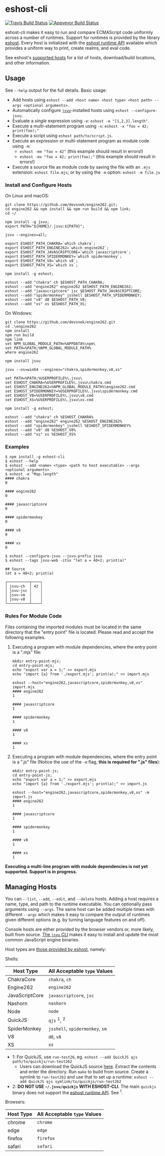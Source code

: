 # eshost-cli

[![Travis Build Status](https://travis-ci.org/bterlson/eshost-cli.svg?branch=master)](https://travis-ci.org/bterlson/eshost-cli)
[![Appveyor Build Status](https://ci.appveyor.com/api/projects/status/github/bterlson/eshost-cli?branch=master&svg=true)](https://ci.appveyor.com/project/bterlson/eshost-cli)


eshost-cli makes it easy to run and compare ECMAScript code uniformly across a number of runtimes. Support for runtimes is provided by the library [eshost](https://github.com/bterlson/eshost). Every host is initialized with the [eshost runtime API](https://github.com/bterlson/eshost#runtime-library) available which provides a uniform way to print, create realms, and eval code. 

See eshost's [supported hosts](https://github.com/bterlson/eshost#supported-hosts) for a list of hosts, download/build locations, and other information.

## Usage

See `--help` output for the full details. Basic usage:

* Add hosts using `eshost --add <host name> <host type> <host path> --args <optional arguments>`.
* Automatically configure [`jsvu`](https://github.com/GoogleChromeLabs/jsvu)-installed hosts using `eshost --configure-jsvu`.
* Evaluate a *single* expression using `-e`: `eshost -e "[1,2,3].length"`.
* Execute a multi-statement program using `-x`: `eshost -x "foo = 42; print(foo);"`
* Execute a script using `eshost path/to/script.js`.
* Execute an expression or multi-statement program as module code using `-m`: 
  - `eshost -me "foo = 42"` (this example should result in errors!)
  - `eshost -mx "foo = 42; print(foo);"` (this example should result in errors!)
* Execute a source file as module code by saving the file with an `.mjs` extension: `eshost file.mjs`; or by using the `-m` option: `eshost -m file.js`

### Install and Configure Hosts

On Linux and macOS: 

```
git clone https://github.com/devsnek/engine262.git;
cd engine262 && npm install && npm run build && npm link;
cd ~/

npm install -g jsvu;
export PATH="${HOME}/.jsvu:${PATH}";

jsvu --engines=all;

export ESHOST_PATH_CHAKRA=`which chakra`;
export ESHOST_PATH_ENGINE262=`which engine262`;
export ESHOST_PATH_JAVASCRIPTCORE=`which javascriptcore`;
export ESHOST_PATH_SPIDERMONKEY=`which spidermonkey`;
export ESHOST_PATH_V8=`which v8`;
export ESHOST_PATH_XS=`which xs`;

npm install -g eshost;

eshost --add "chakra" ch $ESHOST_PATH_CHAKRA;
eshost --add "engine262" engine262 $ESHOST_PATH_ENGINE262;
eshost --add "javascriptcore" jsc $ESHOST_PATH_JAVASCRIPTCORE;
eshost --add "spidermonkey" jsshell $ESHOST_PATH_SPIDERMONKEY;
eshost --add "v8" d8 $ESHOST_PATH_V8;
eshost --add "xs" xs $ESHOST_PATH_XS;
```

On Windows: 

```
git clone https://github.com/devsnek/engine262.git
cd .\engine262
npm install
npm run build
npm link
set NPM_GLOBAL_MODULE_PATH=%APPDATA%\npm\
set PATH=%PATH;%NPM_GLOBAL_MODULE_PATH%
where engine262

npm install jsvu

jsvu --os=win64 --engines="chakra,spidermonkey,v8,xs"

set PATH=%PATH;%USERPROFILE%\.jsvu\
set ESHOST_CHAKRA=%USERPROFILE%\.jsvu\chakra.cmd
set ESHOST_ENGINE262=%NPM_GLOBAL_MODULE_PATH%\engine262.cmd
set ESHOST_SPIDERMONKEY=%USERPROFILE%\.jsvu\spidermonkey.cmd
set ESHOST_V8=%USERPROFILE%\.jsvu\v8.cmd
set ESHOST_XS=%USERPROFILE%\.jsvu\xs.cmd

npm install -g eshost;

eshost --add "chakra" ch %ESHOST_CHAKRA%
eshost --add "engine262" engine262 %ESHOST_ENGINE262%
eshost --add "spidermonkey" jsshell %ESHOST_SPIDERMONKEY%
eshost --add "v8" d8 %ESHOST_V8%
eshost --add "xs" xs %ESHOST_XS%
```

### Examples

```
$ npm install -g eshost-cli
$ eshost --help
$ eshost --add <name> <type> <path to host executable> --args <optional arguments>
$ eshost -e "Map.length"
#### chakra
0

#### engine262
0

#### javascriptcore
0

#### spidermonkey
0

#### v8
0

#### xs
0
```

```
$ eshost --configure-jsvu --jsvu-prefix jsvu
$ eshost --tags jsvu-web -itsx "let a = 40+2; print(a)"

## Source
let a = 40+2; print(a)

┌──────────┬────┐
│ jsvu-ch  │ 42 │
│ jsvu-jsc │    │
│ jsvu-sm  │    │
│ jsvu-v8  │    │
└──────────┴────┘
```

### Rules For Module Code

Files containing the imported modules must be located in the same directory that the "entry point" file is located. Please read and accept the following examples.

1. Executing a program with module dependencies, where the entry point is a ".mjs" file: 

    ```
    mkdir entry-point-mjs;
    cd entry-point-mjs;
    echo "export var a = 1;" >> export.mjs
    echo "import {a} from './export.mjs'; print(a);" >> import.mjs

    eshost --host="engine262,javascriptcore,spidermonkey,v8,xs" import.mjs
    #### engine262
    1

    #### javascriptcore
    1

    #### spidermonkey
    1

    #### v8
    1

    #### xs
    1
    ```

2. Executing a program with module dependencies, where the entry point is a ".js" file (Notice the use of the `-m` flag, **this is required for ".js" files**): 

    ```
    mkdir entry-point-js;
    cd entry-point-js;
    echo "export var a = 1;" >> export.mjs
    echo "import {a} from './export.mjs'; print(a);" >> import.js

    eshost --host="engine262,javascriptcore,spidermonkey,v8,xs" -m import.js
    #### engine262
    1

    #### javascriptcore
    1

    #### spidermonkey
    1

    #### v8
    1

    #### xs
    1
    ```

**Executing a multi-line program with module dependencies is not yet supported. Support is in progress.**


## Managing Hosts

You can `--list`, `--add`, `--edit`, and `--delete` hosts. Adding a host requires a name, type, and path to the runtime executable. You can optionally pass arguments using `--args`. The same host can be added multiple times with different `--args` which makes it easy to compare the output of runtimes given different options (e.g. by turning language features on and off).

Console hosts are either provided by the browser vendors or, more likely, built from source. [The `jsvu` CLI](https://github.com/GoogleChromeLabs/jsvu) makes it easy to install and update the most common JavaScript engine binaries.

Host types are [those provided by eshost](https://github.com/bterlson/eshost#eshostcreateagenttype-string-options---agent), namely:

Shells: 

| Host Type | All Acceptable `type` Values |
| ---- | -------------------- |
| ChakraCore | `chakra`, `ch` |
| Engine262 | `engine262` |
| JavaScriptCore | `javascriptcore`, `jsc` |
| Nashorn | `nashorn` |
| Node | `node` |
| QuickJS | `qjs` <sup>1</sup>, <sup>2</sup> |
| SpiderMonkey | `jsshell`, `spidermonkey`, `sm` |
| V8 | `d8`, `v8` |
| XS | `xs` |

* 1: For QuickJS, use `run-test26`, eg. `eshost --add QuickJS qjs path/to/quickjs/run-test262`
    - Users can download the QuickJS source [here](https://bellard.org/quickjs/). Extract the contents and enter the directory. Run `make` to build from source. Create a symlink to `run-test262` and use that to set up a runtime: `eshost --add QuickJS qjs symlink/to/quickjs/run-test262`
* 2: **DO NOT USE `~/.jsvu/quickjs` WITH ESHOST-CLI**. The main `quickjs` binary does not support the [eshost runtime API](https://github.com/bterlson/eshost#runtime-library). See <sup>1</sup>.

Browsers: 

| Host Type | All Acceptable `type` Values |
| ---- | -------------------- |
| chrome | `chrome` |
| edge | `edge` |
| firefox | `firefox` |
| safari | `safari` |

